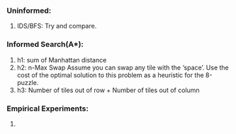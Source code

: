 ### Uninformed:

1. IDS/BFS: Try and compare.

### Informed Search(A*):

1. h1: sum of Manhattan distance
2. h2: n-Max Swap Assume you can swap any tile with the ‘space’. Use the cost of the optimal solution to this problem as a heuristic for the 8-puzzle.
3. h3: Number of tiles out of row + Number of tiles out of column

### Empirical Experiments:
1. 